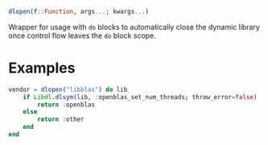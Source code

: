 ```julia
dlopen(f::Function, args...; kwargs...)
```

Wrapper for usage with `do` blocks to automatically close the dynamic library once control flow leaves the `do` block scope.

# Examples

```julia
vendor = dlopen("libblas") do lib
    if Libdl.dlsym(lib, :openblas_set_num_threads; throw_error=false) !== nothing
        return :openblas
    else
        return :other
    end
end
```
